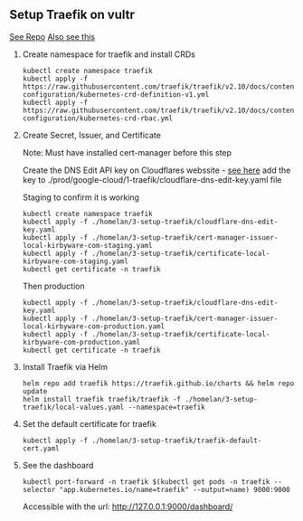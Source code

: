 ## Setup Traefik on vultr

[See Repo](https://github.com/traefik/traefik-helm-chart/tree/master)
[Also see this](https://admintuts.net/server-admin/how-to-deploy-traefik-to-google-kubernetes-engine/)

1. Create namespace for traefik and install CRDs
   ```
   kubectl create namespace traefik
   kubectl apply -f https://raw.githubusercontent.com/traefik/traefik/v2.10/docs/content/reference/dynamic-configuration/kubernetes-crd-definition-v1.yml
   kubectl apply -f https://raw.githubusercontent.com/traefik/traefik/v2.10/docs/content/reference/dynamic-configuration/kubernetes-crd-rbac.yml
   ```

2. Create Secret, Issuer, and Certificate

   Note:  Must have installed cert-manager before this step

   Create the DNS Edit API key on Cloudflares webssite - [see here](https://cert-manager.io/docs/configuration/acme/dns01/cloudflare/)
   add the key to ./prod/google-cloud/1-traefik/cloudflare-dns-edit-key.yaml file

   Staging to confirm it is working
   ```
   kubectl create namespace traefik
   kubectl apply -f ./homelan/3-setup-traefik/cloudflare-dns-edit-key.yaml
   kubectl apply -f ./homelan/3-setup-traefik/cert-manager-issuer-local-kirbyware-com-staging.yaml
   kubectl apply -f ./homelan/3-setup-traefik/certificate-local-kirbyware-com-staging.yaml
   kubectl get certificate -n traefik
   ```
   
   Then production
   ```
   kubectl apply -f ./homelan/3-setup-traefik/cloudflare-dns-edit-key.yaml
   kubectl apply -f ./homelan/3-setup-traefik/cert-manager-issuer-local-kirbyware-com-production.yaml
   kubectl apply -f ./homelan/3-setup-traefik/certificate-local-kirbyware-com-production.yaml
   kubectl get certificate -n traefik
   ```


4. Install Traefik via Helm
   ```
   helm repo add traefik https://traefik.github.io/charts && helm repo update
   helm install traefik traefik/traefik -f ./homelan/3-setup-traefik/local-values.yaml --namespace=traefik
   ```

5. Set the default certificate for traefik
   ```
   kubectl apply -f ./homelan/3-setup-traefik/traefik-default-cert.yaml
   ```

6. See the dashboard
   ```
   kubectl port-forward -n traefik $(kubectl get pods -n traefik --selector "app.kubernetes.io/name=traefik" --output=name) 9000:9000
   ```
   Accessible with the url: http://127.0.0.1:9000/dashboard/